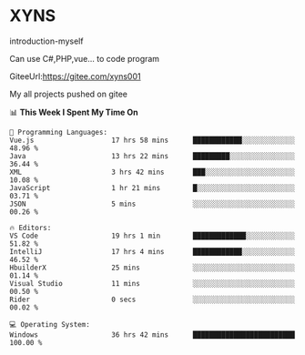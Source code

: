 # XYNS
introduction-myself

Can use C#,PHP,vue... to code program

GiteeUrl:https://gitee.com/xyns001

My all projects pushed on gitee

<!--START_SECTION:waka-->
📊 **This Week I Spent My Time On** 

```text
💬 Programming Languages: 
Vue.js                   17 hrs 58 mins      ████████████░░░░░░░░░░░░░   48.96 % 
Java                     13 hrs 22 mins      █████████░░░░░░░░░░░░░░░░   36.44 % 
XML                      3 hrs 42 mins       ███░░░░░░░░░░░░░░░░░░░░░░   10.08 % 
JavaScript               1 hr 21 mins        █░░░░░░░░░░░░░░░░░░░░░░░░   03.71 % 
JSON                     5 mins              ░░░░░░░░░░░░░░░░░░░░░░░░░   00.26 % 

🔥 Editors: 
VS Code                  19 hrs 1 min        █████████████░░░░░░░░░░░░   51.82 % 
IntelliJ                 17 hrs 4 mins       ████████████░░░░░░░░░░░░░   46.52 % 
HbuilderX                25 mins             ░░░░░░░░░░░░░░░░░░░░░░░░░   01.14 % 
Visual Studio            11 mins             ░░░░░░░░░░░░░░░░░░░░░░░░░   00.50 % 
Rider                    0 secs              ░░░░░░░░░░░░░░░░░░░░░░░░░   00.02 % 

💻 Operating System: 
Windows                  36 hrs 42 mins      █████████████████████████   100.00 % 
```


<!--END_SECTION:waka-->
